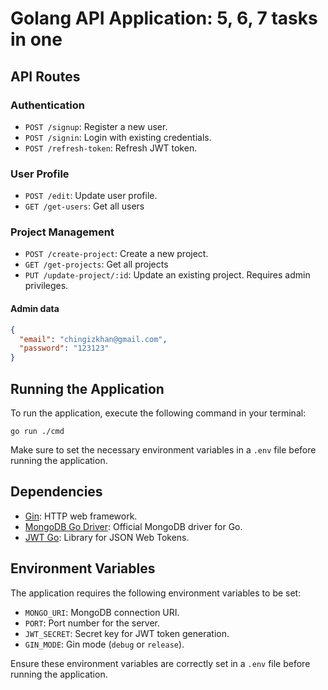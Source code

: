# Golang API Application: 5, 6, 7 tasks in one

## API Routes

### Authentication

- `POST /signup`: Register a new user.
- `POST /signin`: Login with existing credentials.
- `POST /refresh-token`: Refresh JWT token.

### User Profile

- `POST /edit`: Update user profile.
- `GET /get-users`: Get all users

### Project Management

- `POST /create-project`: Create a new project.
- `GET /get-projects`: Get all projects
- `PUT /update-project/:id`: Update an existing project. Requires admin privileges.

#### Admin data

```json
{
  "email": "chingizkhan@gmail.com",
  "password": "123123"
}
```

## Running the Application

To run the application, execute the following command in your terminal:

```
go run ./cmd
```

Make sure to set the necessary environment variables in a `.env` file before running the application.

## Dependencies

- [Gin](https://github.com/gin-gonic/gin): HTTP web framework.
- [MongoDB Go Driver](https://github.com/mongodb/mongo-go-driver): Official MongoDB driver for Go.
- [JWT Go](https://github.com/dgrijalva/jwt-go): Library for JSON Web Tokens.

## Environment Variables

The application requires the following environment variables to be set:

- `MONGO_URI`: MongoDB connection URI.
- `PORT`: Port number for the server.
- `JWT_SECRET`: Secret key for JWT token generation.
- `GIN_MODE`: Gin mode (`debug` or `release`).

Ensure these environment variables are correctly set in a `.env` file before running the application.
